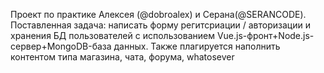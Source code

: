 Проект по практике Алексея (@dobroalex) и Серана(@SERANCODE). 
Поставленная задача: написать форму регитсриации / авторизации и хранения БД пользователей с использованием Vue.js-фронт+Node.js-сервер+MongoDB-база данных. Также плагируется наполнить контентом типа магазина, чата, форума, whatosever
